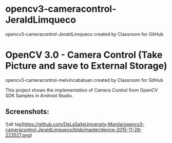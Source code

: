 # opencv3-cameracontrol-JeraldLimqueco
opencv3-cameracontrol-JeraldLimqueco created by Classroom for GitHub


# OpenCV 3.0 - Camera Control (Take Picture and save to External Storage)

opencv3-cameracontrol-melvincabatuan created by Classroom for GitHub

This project shows the implementation of Camera Control from OpenCV SDK Samples in Android Studio.

## Screenshots:

![alt tag]https://github.com/DeLaSalleUniversity-Manila/opencv3-cameracontrol-JeraldLimqueco/blob/master/device-2015-11-28-223527.png)
